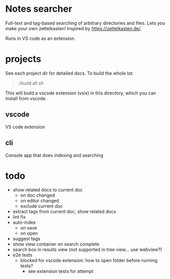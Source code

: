 # Notes searcher

Full-text and tag-based searching of arbitrary directories and files.
Lets you make your own zettelkasten! Inspired by https://zettelkasten.de/.

Runs in VS code as an extension.


# projects

See each project dir for detailed docs. To build the whole lot:

> ./build.all.sh

This will build a vscode extension (vsix) in this directory, which
you can install from vscode.

## vscode

VS code extension

## cli

Console app that does indexing and searching


# todo
- show related docs to current doc
    - on doc changed
    - on editor changed
    - exclude current doc
- extract tags from current doc, show related docs
- lint fix
- auto-index
    - on save
    - on open
- suggest tags
- show view container on search complete
- search box in results view (not supported in tree view... use webview?)
- e2e tests
    - blocked for vscode extension: how to open folder before running tests?
        - see extension tests for attempt

